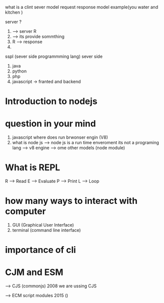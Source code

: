 what is a clint sever model 
request response model
example(you water and kitchen )

server ?

1) --> server R
2) --> its provide sommthing
3) R --> response
4) 

sspl (sever side programmming lang)
sever side 

1) java
2) python
3) php
4) javascript -> franted and backend


# Introduction to nodejs 

# question in your mind

1) javascript where does run
brwonser engin (V8)
2) what is node js
 --> node js is a run time enveroment its not a programing lang
 --> v8 engine
 --> ome other models (node module)



# What is REPL

R --> Read
E --> Evaluate
P --> Print
L --> Loop

# how many ways to interact with computer

1) GUI (Graphical User Interface)
2) terminal (command line interface)

# importance of cli

# CJM and ESM

--> CJS (commonjs) 2008 we are ussing CJS

--> ECM script modules 2015 ()